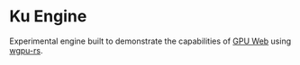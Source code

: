 # Ku Engine

Experimental engine built to demonstrate the capabilities of [GPU Web](https://github.com/gpuweb/gpuweb) using [wgpu-rs](https://github.com/gfx-rs/wgpu-rs).
